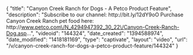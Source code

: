 {
    "title": "Canyon Creek Ranch for Dogs - A Petco Product Feature",
    "description": "Subscribe to our channel: http:\/\/bit.ly\/12dY9oO Purchase Canyon Creek Ranch pet food here: http:\/\/www.petco.com\/N_4294947392_30_22\/Canyon-Creek-Ranch-Dog.asp...",
    "videoid": "144324",
    "date_created": "1394588974",
    "date_modified": "1418181169",
    "type": "captivate",
    "layout": "video",
    "url": "\/v\/canyon-creek-ranch-for-dogs-a-petco-product-feature\/144324"
}